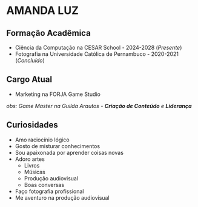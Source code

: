 # AMANDA LUZ

## Formação Acadêmica

- Ciência da Computação na CESAR School - 2024-2028 (_Presente_)
- Fotografia na Universidade Católica de Pernambuco - 2020-2021 (_Concluído_)

## Cargo Atual

- Marketing na FORJA Game Studio

*obs: Game Master na Guilda Arautos - **Criação de Conteúdo** e **Liderança***

## Curiosidades

- Amo raciocínio lógico
- Gosto de misturar conhecimentos
- Sou apaixonada por aprender coisas novas
- Adoro artes
  - Livros
  - Músicas
  - Produção audiovisual
  - Boas conversas
- Faço fotografia profissional
- Me aventuro na produção audiovisual

